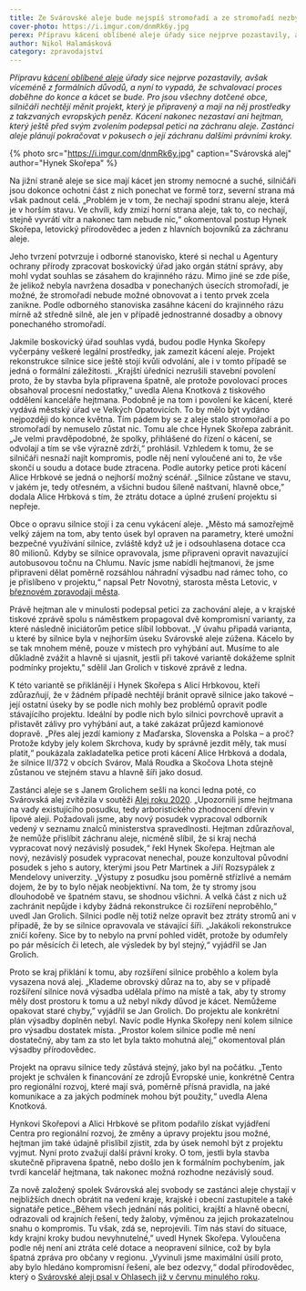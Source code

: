 ```yaml
---
title: Ze Svárovské aleje bude nejspíš stromořadí a ze stromořadí nezbyde nic
cover-photo: https://i.imgur.com/dnmRk6y.jpg
perex: Přípravu kácení oblíbené aleje úřady sice nejprve pozastavily, avšak víceméně z formálních důvodů, a nyní to vypadá, že schvalovací proces doběhne do konce a kácet se bude.
author: Nikol Halamásková
category: zpravodajství
---
```


*Přípravu [kácení oblíbené aleje](https://ohlasy.info/clanky/2021/01/svarovska-alej-roku.html) úřady sice nejprve pozastavily, avšak víceméně z formálních důvodů, a nyní to vypadá, že schvalovací proces doběhne do konce a kácet se bude. Pro jsou všechny dotčené obce, silničáři nechtějí měnit projekt, který je připravený a mají na něj prostředky z takzvaných evropských peněz. Kácení nakonec nezastaví ani hejtman, který ještě před svým zvolením podepsal petici na záchranu aleje. Zastánci aleje plánují pokračovat v pokusech o její záchranu dalšími právními kroky.*

{% photo src="https://i.imgur.com/dnmRk6y.jpg" caption="Svárovská alej" author="Hynek Skořepa" %}

Na jižní straně aleje se sice mají kácet jen stromy nemocné a suché, silničáři jsou dokonce ochotni část z nich ponechat ve formě torz, severní strana má však padnout celá. „Problém je v tom, že nechají spodní stranu aleje, která je v horším stavu. Ve chvíli, kdy zmizí horní strana aleje, tak to, co nechají, stejně vyvrátí vítr a nakonec tam nebude nic,“ okomentoval postup Hynek Skořepa, letovický přírodovědec a jeden z hlavních bojovníků za záchranu aleje.

Jeho tvrzení potvrzuje i odborné stanovisko, které si nechal u Agentury ochrany přírody zpracovat boskovický úřad jako orgán státní správy, aby mohl vydat souhlas se zásahem do krajinného rázu. Mimo jiné se zde píše, že jelikož nebyla navržena dosadba v ponechaných úsecích stromořadí, je možné, že stromořadí nebude možné obnovovat a i tento prvek zcela zanikne. Podle odborného stanoviska zasáhne kácení do krajinného rázu mírně až středně silně, ale jen v případě jednostranné dosadby a obnovy ponechaného stromořadí.

Jakmile boskovický úřad souhlas vydá, budou podle Hynka Skořepy vyčerpány veškeré legální prostředky, jak zamezit kácení aleje. Projekt rekonstrukce silnice sice ještě stojí kvůli odvolání, ale i v tomto případě se jedná o formální záležitosti. „Krajští úředníci nezrušili stavební povolení proto, že by stavba byla připravena špatně, ale protože povolovací proces obsahoval procesní nedostatky,“ uvedla Alena Knotková z tiskového oddělení kanceláře hejtmana. Podobně je na tom i povolení ke kácení, které vydává městský úřad ve Velkých Opatovicích. To by mělo být vydáno nejpozději do konce května. Tím pádem by se z aleje stalo stromořadí a po stromořadí by nemuselo zůstat nic. Tomu ale chce Hynek Skořepa zabránit. „Je velmi pravděpodobné, že spolky, přihlášené do řízení o kácení, se odvolají a tím se vše výrazně zdrží,“ prohlásil. Vzhledem k tomu, že se silničáři nesnaží najít kompromis, podle něj není vyloučené ani to, že vše skončí u soudu a dotace bude ztracena. Podle autorky petice proti kácení Alice Hrbkové se jedná o nejhorší možný scénář. „Silnice zůstane ve stavu, v jakém je, tedy otřesném, a všichni budou šíleně naštvaní, hlavně obce,” dodala Alice Hrbková s tím, že ztrátu dotace a úplné zrušení projektu si nepřeje.

Obce o opravu silnice stojí i za cenu vykácení aleje. „Město má samozřejmě velký zájem na tom, aby tento úsek byl opraven na parametry, které umožní bezpečné využívání silnice, zvláště když už je i odsouhlasena dotace cca 80 milionů. Kdyby se silnice opravovala, jsme připraveni opravit navazující autobusovou točnu na Chlumu. Navíc jsme nabídli hejtmanovi, že jsme připraveni dělat poměrně rozsáhlou náhradní výsadbu nad rámec toho, co je přislíbeno v projektu,“ napsal Petr Novotný, starosta města Letovic, v [březnovém zpravodaji města](https://www.mks-letovice.cz/sites/default/files/stranky/aktualni-letovicky-zpravodaj/lz-a4-brezen-2021-cur.pdf).

Právě hejtman ale v minulosti podepsal petici za zachování aleje, a v krajské tiskové zprávě spolu s náměstkem propagoval dvě kompromisní varianty, za které následně iniciátorům petice slíbil lobbovat. „V úvahu připadá varianta, u které by silnice byla v nejhorším úseku Svárovské aleje zúžena. Kácelo by se tak mnohem méně, pouze v místech pro vyhýbání aut. Musíme to ale důkladně zvážit a hlavně si ujasnit, jestli při takové variantě dokážeme splnit podmínky projektu,” sdělil Jan Grolich v tiskové zprávě z ledna.

K této variantě se přiklánějí i Hynek Skořepa s Alicí Hrbkovou, kteří zdůrazňují, že v žádném případě nechtějí bránit opravě silnice jako takové – její ostatní úseky by se podle nich mohly bez problémů opravit podle stávajícího projektu. Ideální by podle nich bylo silnici povrchově upravit a přistavět zálivy pro vyhýbání aut, a také zakázat průjezd kamionové dopravě. „Přes alej jezdí kamiony z Maďarska, Slovenska a Polska – a proč? Protože kdyby jely kolem Skrchova, kudy by správně jezdit měly, tak musí platit,“ poukázala zakladatelka petice proti kácení Alice Hrbková a dodala, že silnice II/372 v obcích Svárov, Malá Roudka a Skočova Lhota stejně zůstanou ve stejném stavu a hlavně šíři jako dosud.

Zastánci aleje se s Janem Grolichem sešli na konci ledna poté, co Svárovská alej zvítězila v soutěži [Alej roku 2020](https://www.alejroku.cz/2020/vysledky-2020). „Upozornili jsme hejtmana na vady existujícího posudku, tedy arboristického zhodnocení dřevin v lipové aleji. Požadovali jsme, aby nový posudek vypracoval odborník vedený v seznamu znalců ministerstva spravedlnosti. Hejtman zdůrazňoval, že nemůže přislíbit záchranu aleje, nicméně slíbil, že si kraj nechá vypracovat nový nezávislý posudek,“ řekl Hynek Skořepa. Hejtman ale nový, nezávislý posudek vypracovat nenechal, pouze konzultoval původní posudek s jeho s autory, kterými jsou Petr Martinek a Jiří Rozsypálek z Mendelovy univerzity. „Výstupy z posudku jsou poměrně střízlivé a nemám dojem, že by to bylo nějak neobjektivní. Na tom, že ty stromy jsou dlouhodobě ve špatném stavu, se shodnou všichni. A velká část z nich už zachránit nepůjde i kdyby žádná rekonstrukce či rozšíření neproběhlo,“ uvedl Jan Grolich. Silnici podle něj totiž nelze opravit bez ztráty stromů ani v případě, že by se silnice opravovala ve stávající šíři. „Jakákoli rekonstrukce zničí kořeny. Sice by to nebylo na první pohled vidět, protože by odumřely po pár měsících či letech, ale výsledek by byl stejný,“ vyjádřil se Jan Grolich.

Proto se kraj přiklání k tomu, aby rozšíření silnice proběhlo a kolem byla vysazena nová alej. „Klademe obrovský důraz na to, aby se v případě rozšíření silnice nová výsadba udělala přímo na místě a tak, aby ty stromy měly dost prostoru k tomu a už nebyl nikdy důvod je kácet. Nemůžeme opakovat staré chyby,” vyjádřil se Jan Grolich. Do projektu ale konkrétní plán výsadby doplněn nebyl. Navíc podle Hynka Skořepy není kolem silnice pro výsadbu dostatek místa. „Prostor kolem silnice podle mě není dostatečný, aby tam za sto let byla takto mohutná alej,” okomentoval plán výsadby přírodovědec.

Projekt na opravu silnice tedy zůstává stejný, jako byl na počátku. „Tento projekt je schválen k financování ze zdrojů Evropské unie, konkrétně Centra pro regionální rozvoj, které mají svá, poměrně přísná pravidla, na jaké komunikace a za jakých podmínek mohou být použity,“ uvedla Alena Knotková.

Hynkovi Skořepovi a Alici Hrbkové se přitom podařilo získat vyjádření Centra pro regionální rozvoj, že změny a úpravy projektu jsou možné, hejtman jim také údajně přislíbil zjistit, zda by úsek nemohl být z projektu vyjmut. Nyní proto zvažují další právní kroky. O tom, jestli byla stavba skutečně připravena špatně, nebo došlo jen k formálním pochybením, jak tvrdí kancelář hejtmana, tak nakonec možná rozhodne nezávislý soud.

Za nově založený spolek Svárovská alej svobody se zastánci aleje chystají v nejbližších dnech obrátit na vedení kraje, krajské i obecní zastupitele a také signatáře petice.„Během všech jednání nás politici, krajští a hlavně obecní, odrazovali od krajních řešení, tedy žaloby, výměnou za jejich prokazatelnou snahu o kompromis. Tu však, zdá se, neprojevili. Tím nás staví do situace, kdy krajní kroky budou nevyhnutelné,” uvedl Hynek Skořepa. Vyloučena podle něj není ani ztráta celé dotace a neopravení silnice, což by byla špatná zpráva pro občany v regionu. „Vyvinuli jsme maximální úsilí proto, aby bylo hledáno kompromisní řešení, ale bez odezvy,“ dodal přírodovědec, který o [Svárovské aleji psal v Ohlasech již v červnu minulého roku](https://ohlasy.info/clanky/2020/07/svarovska-alej.html).